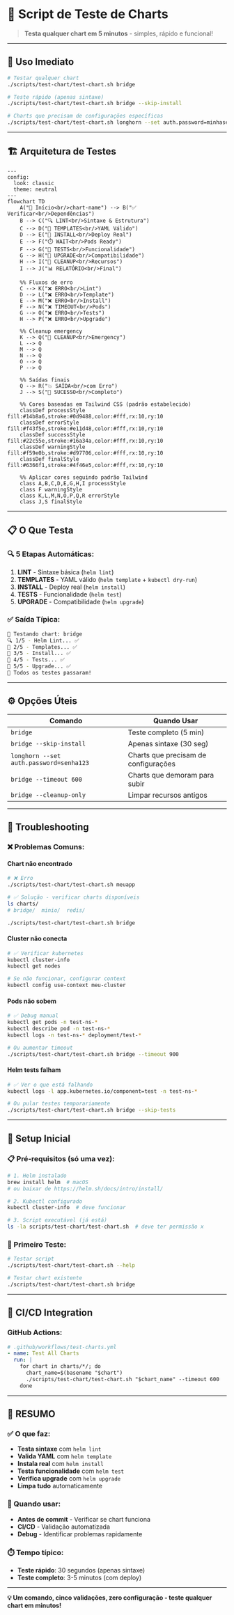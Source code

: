 # 🧪 **Script de Teste de Charts**

> **Testa qualquer chart em 5 minutos** - simples, rápido e funcional!

---

## 🚀 **Uso Imediato**

```bash
# Testar qualquer chart
./scripts/test-chart/test-chart.sh bridge

# Teste rápido (apenas sintaxe)
./scripts/test-chart/test-chart.sh bridge --skip-install

# Charts que precisam de configurações específicas
./scripts/test-chart/test-chart.sh longhorn --set auth.password=minhasenha
```

---

## 🏗️ **Arquitetura de Testes**

```mermaid
---
config:
  look: classic
  theme: neutral
---
flowchart TD
    A("🎯 Início<br/>chart-name") --> B("✅ Verificar<br/>Dependências")
    B --> C("🔍 LINT<br/>Sintaxe & Estrutura")
    C --> D("🔧 TEMPLATES<br/>YAML Válido")
    D --> E("🚀 INSTALL<br/>Deploy Real")
    E --> F("⏱️ WAIT<br/>Pods Ready")
    F --> G("🧪 TESTS<br/>Funcionalidade")
    G --> H("🔄 UPGRADE<br/>Compatibilidade")
    H --> I("🧹 CLEANUP<br/>Recursos")
    I --> J("📊 RELATÓRIO<br/>Final")
    
    %% Fluxos de erro
    C --> K("❌ ERRO<br/>Lint")
    D --> L("❌ ERRO<br/>Template")
    E --> M("❌ ERRO<br/>Install")
    F --> N("❌ TIMEOUT<br/>Pods")
    G --> O("❌ ERRO<br/>Tests")
    H --> P("❌ ERRO<br/>Upgrade")
    
    %% Cleanup emergency
    K --> Q("🧹 CLEANUP<br/>Emergency")
    L --> Q
    M --> Q
    N --> Q
    O --> Q
    P --> Q
    
    %% Saídas finais
    Q --> R("💥 SAÍDA<br/>com Erro")
    J --> S("🎉 SUCESSO<br/>Completo")
    
    %% Cores baseadas em Tailwind CSS (padrão estabelecido)
    classDef processStyle fill:#14b8a6,stroke:#0d9488,color:#fff,rx:10,ry:10
    classDef errorStyle fill:#f43f5e,stroke:#e11d48,color:#fff,rx:10,ry:10
    classDef successStyle fill:#22c55e,stroke:#16a34a,color:#fff,rx:10,ry:10
    classDef warningStyle fill:#f59e0b,stroke:#d97706,color:#fff,rx:10,ry:10
    classDef finalStyle fill:#6366f1,stroke:#4f46e5,color:#fff,rx:10,ry:10
    
    %% Aplicar cores seguindo padrão Tailwind
    class A,B,C,D,E,G,H,I processStyle
    class F warningStyle
    class K,L,M,N,O,P,Q,R errorStyle
    class J,S finalStyle
```

---

## 📋 **O Que Testa**

### **🔍 5 Etapas Automáticas:**
1. **LINT** - Sintaxe básica (`helm lint`)
2. **TEMPLATES** - YAML válido (`helm template` + `kubectl dry-run`)
3. **INSTALL** - Deploy real (`helm install`)
4. **TESTS** - Funcionalidade (`helm test`)
5. **UPGRADE** - Compatibilidade (`helm upgrade`)

### **✅ Saída Típica:**
```bash
🧪 Testando chart: bridge
🔍 1/5 - Helm Lint... ✅
🔧 2/5 - Templates... ✅
🚀 3/5 - Install... ✅
🧪 4/5 - Tests... ✅
🔄 5/5 - Upgrade... ✅
🎉 Todos os testes passaram!
```

---

## ⚙️ **Opções Úteis**

| Comando | Quando Usar |
|---------|-------------|
| `bridge` | Teste completo (5 min) |
| `bridge --skip-install` | Apenas sintaxe (30 seg) |
| `longhorn --set auth.password=senha123` | Charts que precisam de configurações |
| `bridge --timeout 600` | Charts que demoram para subir |
| `bridge --cleanup-only` | Limpar recursos antigos |

---

## 🚨 **Troubleshooting**

### **❌ Problemas Comuns:**

#### **Chart não encontrado**
```bash
# ❌ Erro
./scripts/test-chart/test-chart.sh meuapp

# ✅ Solução - verificar charts disponíveis
ls charts/
# bridge/  minio/  redis/

./scripts/test-chart/test-chart.sh bridge
```

#### **Cluster não conecta**
```bash
# ✅ Verificar kubernetes
kubectl cluster-info
kubectl get nodes

# Se não funcionar, configurar context
kubectl config use-context meu-cluster
```

#### **Pods não sobem**
```bash
# ✅ Debug manual
kubectl get pods -n test-ns-*
kubectl describe pod -n test-ns-* 
kubectl logs -n test-ns-* deployment/test-*

# Ou aumentar timeout
./scripts/test-chart/test-chart.sh bridge --timeout 900
```

#### **Helm tests falham**
```bash
# ✅ Ver o que está falhando
kubectl logs -l app.kubernetes.io/component=test -n test-ns-*

# Ou pular testes temporariamente
./scripts/test-chart/test-chart.sh bridge --skip-tests
```

---

## 🔧 **Setup Inicial**

### **📋 Pré-requisitos (só uma vez):**
```bash
# 1. Helm instalado
brew install helm  # macOS
# ou baixar de https://helm.sh/docs/intro/install/

# 2. Kubectl configurado
kubectl cluster-info  # deve funcionar

# 3. Script executável (já está)
ls -la scripts/test-chart/test-chart.sh  # deve ter permissão x
```

### **🚀 Primeiro Teste:**
```bash
# Testar script
./scripts/test-chart/test-chart.sh --help

# Testar chart existente
./scripts/test-chart/test-chart.sh bridge
```

---

## 🤖 **CI/CD Integration**

### **GitHub Actions:**
```yaml
# .github/workflows/test-charts.yml
- name: Test All Charts
  run: |
    for chart in charts/*/; do
      chart_name=$(basename "$chart")
      ./scripts/test-chart/test-chart.sh "$chart_name" --timeout 600
    done
```

---

## 🎯 **RESUMO**

### **✅ O que faz:**
- **Testa sintaxe** com `helm lint`
- **Valida YAML** com `helm template`
- **Instala real** com `helm install`
- **Testa funcionalidade** com `helm test`
- **Verifica upgrade** com `helm upgrade`
- **Limpa tudo** automaticamente

### **🚀 Quando usar:**
- **Antes de commit** - Verificar se chart funciona
- **CI/CD** - Validação automatizada
- **Debug** - Identificar problemas rapidamente

### **⏱️ Tempo típico:**
- **Teste rápido**: 30 segundos (apenas sintaxe)
- **Teste completo**: 3-5 minutos (com deploy)

---

**💡 Um comando, cinco validações, zero configuração - teste qualquer chart em minutos!** 